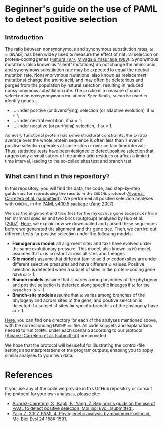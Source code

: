 # Beginner's guide on the use of PAML to detect positive selection 

## Introduction
The ratio between nonsynonymous and synonymous substitution rates,
$\omega=dN/dS$, has been widely used to measure the effect of natural
selection on protein-coding genes ([Kimura 1977](https://www.nature.com/articles/267275a0),
[Miyaga & Yasunaga 1980](https://link.springer.com/article/10.1007/BF01732067)).
Synonymous mutations (also known as "silent" mutations) do not change the amino acid, 
and synonymous substitution rate may be expected to equal the neutral mutation rate. 
Nonsynonymous mutations (also known as replacement mutations) change the amino acid, 
and may often be deleterious and purged from the population by natural selection, 
resulting in reduced nonsynonymous substitution rate. The $\omega$ ratio is a measure of 
such selection on nonsynonymous mutations.
Specifically, $\omega$ can be used to identify genes ...     

   * ... under positive (or diversifying) selection (or adaptive evolution), if $\omega>1$;   
   * ... under neutral evolution, if $\omega=1$;   
   * ... under negative (or purifying) selection, if $\omega<1$.   
   
As every functional protein has some structural constraints, the $\omega$ ratio average over 
the whole protein sequence is often less than 1, even if positive selection operates at some 
sites or over certain time intervals. Thus, statistical tests have been designed to detect positive 
selection that targets only a small subset of the amino acid residues or affect a limited time interval, 
leading to the so-called sites test and branch test.

## What can I find in this repository? 
In this repository, you will find the data, the code, and step-by-step guidelines for reproducing
the results in the `CODEML` protocol ([Álvarez-Carretero et al. (submitted)]()). 
We performed all positive selection analyses with `CODEML`, in the 
[PAML v4.10.5 package](http://abacus.gene.ucl.ac.uk/software/paml.html) 
([Yang 2007](https://academic.oup.com/mbe/article/24/8/1586/1103731)). 

We use the alignment and tree files for the myxovirus gene sequences from ten mammal species 
and two birds (outgroup) analysed by Huo et al. ([2007](https://pubmed.ncbi.nlm.nih.gov/17467195/)).
[Here](00_data), we explain how we downloaded and parsed these 
sequences before we generated the alignment and the gene tree. 
Then, we carried out different tests for positive selection under the following models:   

   * **Homogenous model**: all alignment
   sites and taxa have evolved under the same evolutionary pressure. 
   This model, also known as `M0` model, assumes that $\omega$ is constant across all sites and lineages.   
   * **Site models** assume that different (amino acid or codon) sites are under different selective pressures and 
   have different $\omega$ values. Positive selection is detected when a subset of sites in the protein-coding 
   gene have $\omega>1$.   
   * **Branch models** assume that $\omega$ varies among branches of the phylogeny and positive selection is detected 
   along specific lineages if $\omega$ for the branches is $>1$.   
   * **Branch-site models** assume that $\omega$ varies among branches of the phylogeny and across sites of the 
   gene, and positive selection is detected if a subset of sites for specific branches of the phylogeny have 
   $\omega>1$.   

[Here](01_protocol_analyses), you can find one directory for each of the analyses mentioned above, with 
the corresponding `README.md` file. All code snippets and explanations needed to run `CODEML` 
under each scenario according to our protocol ([Álvarez-Carretero et al. (submitted)]()) are provided. 

We hope that the protocol will be useful for illustrating the control-file settings and interpretations 
of the program outputs, enabling you to apply similar analyses to your own data.

# References 
If you use any of the code we provide in this GitHub repository or consult the protocol for your own 
analyses, please cite:   

   * [Álvarez-Carretero, S., Kapli, P., Yang, Z. Beginner's guide on the use of PAML to detect positive selection, Mol Biol Evol. (submitted)]().   
   * [Yang Z. 2007. PAML 4: Phylogenetic analysis by maximum likelihood. Mol Biol Evol 24:1586-1591](https://academic.oup.com/mbe/article/24/8/1586/1103731).   
   